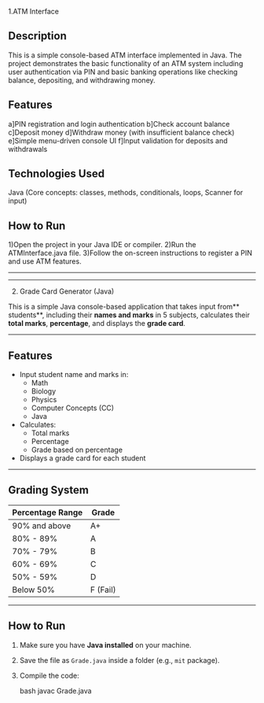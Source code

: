 1.ATM Interface

Description
------------
This is a simple console-based ATM interface implemented in Java. The project demonstrates the basic functionality of an ATM system including user authentication via PIN and basic banking operations like checking balance, depositing, and withdrawing money.

Features
---------
a]PIN registration and login authentication
b]Check account balance
c]Deposit money
d]Withdraw money (with insufficient balance check)
e]Simple menu-driven console UI
f]Input validation for deposits and withdrawals

Technologies Used
------------------
Java (Core concepts: classes, methods, conditionals, loops, Scanner for input)

How to Run
-----------
1)Open the project in your Java IDE or compiler.
2)Run the ATMInterface.java file.
3)Follow the on-screen instructions to register a PIN and use ATM features.


____________________________________________________________________________________________________________________________________________________________________________
----------------------------------------------------------------------------------------------------------------------------------------------------------------------------


2. Grade Card Generator (Java)

This is a simple Java console-based application that takes input from** students**, including their **names and marks** in 5 subjects, calculates their **total marks**, **percentage**, and displays the **grade card**.

---

## Features

- Input student name and marks in:
  - Math
  - Biology
  - Physics
  - Computer Concepts (CC)
  - Java
- Calculates:
  - Total marks
  - Percentage
  - Grade based on percentage
- Displays a grade card for each student

---

## Grading System

| Percentage Range | Grade  |
|------------------|--------|
| 90% and above    | A+     |
| 80% - 89%        | A      |
| 70% - 79%        | B      |
| 60% - 69%        | C      |
| 50% - 59%        | D      |
| Below 50%        | F (Fail) |

---

## How to Run

1. Make sure you have **Java installed** on your machine.
2. Save the file as `Grade.java` inside a folder (e.g., `mit` package).
3. Compile the code:

   bash
   javac Grade.java

